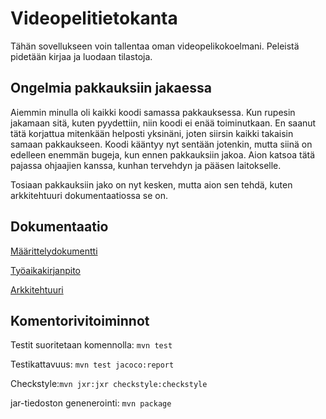 # Videopelitietokanta
Tähän sovellukseen voin tallentaa oman videopelikokoelmani. Peleistä pidetään kirjaa ja luodaan tilastoja.

## Ongelmia pakkauksiin jakaessa
Aiemmin minulla oli kaikki koodi samassa pakkauksessa. Kun rupesin jakamaan sitä, kuten pyydettiin, niin koodi ei enää toiminutkaan. En saanut tätä korjattua mitenkään helposti yksinäni, joten siirsin kaikki takaisin samaan pakkaukseen. Koodi kääntyy nyt sentään jotenkin, mutta siinä on edelleen enemmän bugeja, kun ennen pakkauksiin jakoa. Aion katsoa tätä pajassa ohjaajien kanssa, kunhan tervehdyn ja pääsen laitokselle. 

Tosiaan pakkauksiin jako on nyt kesken, mutta aion sen tehdä, kuten arkkitehtuuri dokumentaatiossa se on.



## Dokumentaatio
[Määrittelydokumentti](https://github.com/Stobelius/ot-harjoitustyo/blob/master/Videopelitietokanta/dokumentaatio/Alustava_maarittelydokumentti.md)

[Työaikakirjanpito](https://github.com/Stobelius/ot-harjoitustyo/blob/master/Videopelitietokanta/dokumentaatio/tyoaikakirjanpito.md)

[Arkkitehtuuri](https://github.com/Stobelius/ot-harjoitustyo/blob/master/Videopelitietokanta/dokumentaatio/arkkitehtuuri.md)


## Komentorivitoiminnot
Testit suoritetaan komennolla: `mvn test`

Testikattavuus:
``
mvn test jacoco:report
``

Checkstyle:`mvn jxr:jxr checkstyle:checkstyle`

jar-tiedoston genenerointi: `mvn package`

